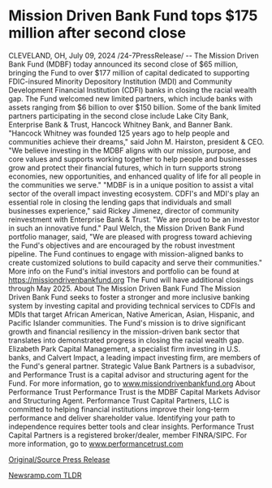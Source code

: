 # Mission Driven Bank Fund tops $175 million after second close

CLEVELAND, OH, July 09, 2024 /24-7PressRelease/ -- The Mission Driven Bank Fund (MDBF) today announced its second close of $65 million, bringing the Fund to over $177 million of capital dedicated to supporting FDIC-insured Minority Depository Institution (MDI) and Community Development Financial Institution (CDFI) banks in closing the racial wealth gap.  The Fund welcomed new limited partners, which include banks with assets ranging from $6 billion to over $150 billion. Some of the bank limited partners participating in the second close include Lake City Bank, Enterprise Bank & Trust, Hancock Whitney Bank, and Banner Bank.  "Hancock Whitney was founded 125 years ago to help people and communities achieve their dreams," said John M. Hairston, president & CEO. "We believe investing in the MDBF aligns with our mission, purpose, and core values and supports working together to help people and businesses grow and protect their financial futures, which in turn supports strong economies, new opportunities, and enhanced quality of life for all people in the communities we serve."  "MDBF is in a unique position to assist a vital sector of the overall impact investing ecosystem. CDFI's and MDI's play an essential role in closing the lending gaps that individuals and small businesses experience," said Rickey Jimenez, director of community reinvestment with Enterprise Bank & Trust. "We are proud to be an investor in such an innovative fund."  Paul Welch, the Mission Driven Bank Fund portfolio manager, said, "We are pleased with progress toward achieving the Fund's objectives and are encouraged by the robust investment pipeline. The Fund continues to engage with mission-aligned banks to create customized solutions to build capacity and serve their communities."  More info on the Fund's initial investors and portfolio can be found at https://missiondrivenbankfund.org The Fund will have additional closings through May 2025.  About The Mission Driven Bank Fund  The Mission Driven Bank Fund seeks to foster a stronger and more inclusive banking system by investing capital and providing technical services to CDFIs and MDIs that target African American, Native American, Asian, Hispanic, and Pacific Islander communities. The Fund's mission is to drive significant growth and financial resiliency in the mission-driven bank sector that translates into demonstrated progress in closing the racial wealth gap. Elizabeth Park Capital Management, a specialist firm investing in U.S. banks, and Calvert Impact, a leading impact investing firm, are members of the Fund's general partner. Strategic Value Bank Partners is a subadvisor, and Performance Trust is a capital advisor and structuring agent for the Fund. For more information, go to www.missiondrivenbankfund.org   About Performance Trust  Performance Trust is the MDBF Capital Markets Advisor and Structuring Agent. Performance Trust Capital Partners, LLC is committed to helping financial institutions improve their long-term performance and deliver shareholder value. Identifying your path to independence requires better tools and clear insights. Performance Trust Capital Partners is a registered broker/dealer, member FINRA/SIPC. For more information, go to www.performancetrust.com 

[Original/Source Press Release](https://www.24-7pressrelease.com/press-release/512356/mission-driven-bank-fund-tops-175-million-after-second-close) 

[Newsramp.com TLDR](https://newsramp.com/None) 